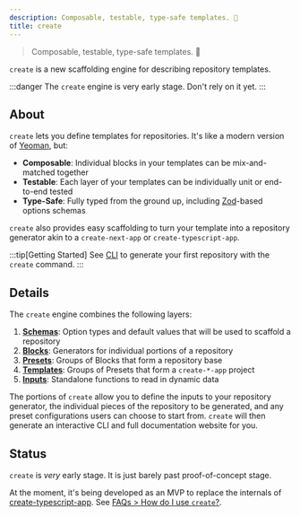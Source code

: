 ```yaml
---
description: Composable, testable, type-safe templates. 💝
title: create
---
```


> Composable, testable, type-safe templates. 💝

`create` is a new scaffolding engine for describing repository templates.

:::danger
The `create` engine is very early stage.
Don't rely on it yet.
:::

## About

`create` lets you define templates for repositories.
It's like a modern version of [Yeoman](https://yeoman.io), but:

- **Composable**: Individual blocks in your templates can be mix-and-matched together
- **Testable**: Each layer of your templates can be individually unit or end-to-end tested
- **Type-Safe**: Fully typed from the ground up, including [Zod](https://zod.dev)-based options schemas

`create` also provides easy scaffolding to turn your template into a repository generator akin to a `create-next-app` or `create-typescript-app`.

:::tip[Getting Started]
See [CLI](./cli) to generate your first repository with the `create` command.
:::

## Details

The `create` engine combines the following layers:

1. **[Schemas](./concepts/schemas)**: Option types and default values that will be used to scaffold a repository
2. **[Blocks](./concepts/blocks)**: Generators for individual portions of a repository
3. **[Presets](./concepts/presets)**: Groups of Blocks that form a repository base
4. **[Templates](./concepts/templates)**: Groups of Presets that form a `create-*-app` project
5. **[Inputs](./runtime/inputs)**: Standalone functions to read in dynamic data

The portions of `create` allow you to define the inputs to your repository generator, the individual pieces of the repository to be generated, and any preset configurations users can choose to start from.
`create` will then generate an interactive CLI and full documentation website for you.

## Status

`create` is _very_ early stage.
It is just barely past proof-of-concept stage.

At the moment, it's being developed as an MVP to replace the internals of [create-typescript-app](https://github.com/JoshuaKGoldberg/create-typescript-app).
See [FAQs > How do I use `create`?](./faqs#how-do-i-use-create).
